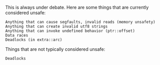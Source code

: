 This is always under debate. Here are some things that are currently considered unsafe:

    Anything that can cause segfaults, invalid reads (memory unsafety)
    Anything that can create invalid utf8 strings
    Anything that can invoke undefined behavior (ptr::offset)
    Data races
    Deadlocks (in extra::arc)

Things that are not typically considered unsafe:

    Deadlocks